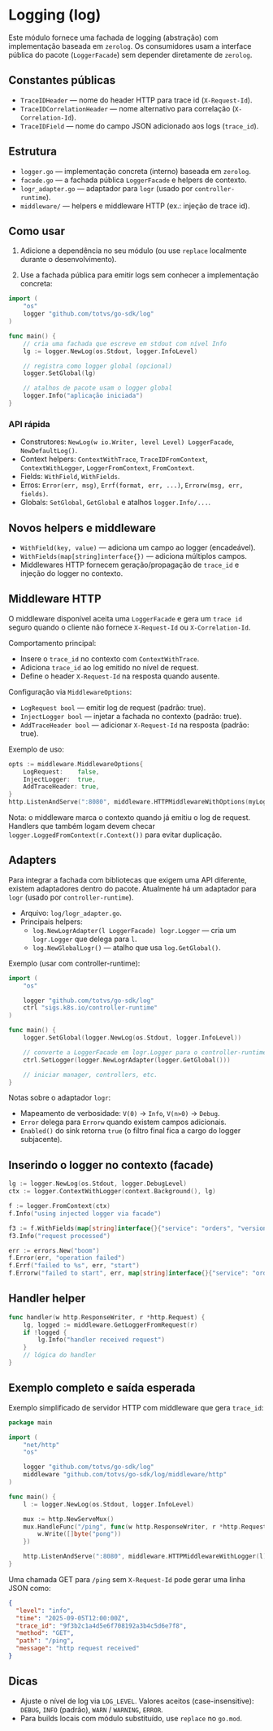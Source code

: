 # Logging (log)

Este módulo fornece uma fachada de logging (abstração) com implementação
baseada em `zerolog`. Os consumidores usam a interface pública do pacote
(`LoggerFacade`) sem depender diretamente de `zerolog`.

## Constantes públicas

- `TraceIDHeader` — nome do header HTTP para trace id (`X-Request-Id`).
- `TraceIDCorrelationHeader` — nome alternativo para correlação (`X-Correlation-Id`).
- `TraceIDField` — nome do campo JSON adicionado aos logs (`trace_id`).

## Estrutura

- `logger.go` — implementação concreta (interno) baseada em `zerolog`.
- `facade.go` — a fachada pública `LoggerFacade` e helpers de contexto.
- `logr_adapter.go` — adaptador para `logr` (usado por `controller-runtime`).
- `middleware/` — helpers e middleware HTTP (ex.: injeção de trace id).

## Como usar

1. Adicione a dependência no seu módulo (ou use `replace` localmente durante o desenvolvimento).

2. Use a fachada pública para emitir logs sem conhecer a implementação concreta:

```go
import (
    "os"
    logger "github.com/totvs/go-sdk/log"
)

func main() {
    // cria uma fachada que escreve em stdout com nível Info
    lg := logger.NewLog(os.Stdout, logger.InfoLevel)

    // registra como logger global (opcional)
    logger.SetGlobal(lg)

    // atalhos de pacote usam o logger global
    logger.Info("aplicação iniciada")
}
```

### API rápida

- Construtores: `NewLog(w io.Writer, level Level) LoggerFacade`, `NewDefaultLog()`.
- Context helpers: `ContextWithTrace`, `TraceIDFromContext`, `ContextWithLogger`, `LoggerFromContext`, `FromContext`.
- Fields: `WithField`, `WithFields`.
- Erros: `Error(err, msg)`, `Errf(format, err, ...)`, `Errorw(msg, err, fields)`.
- Globals: `SetGlobal`, `GetGlobal` e atalhos `logger.Info/...`.

## Novos helpers e middleware

- `WithField(key, value)` — adiciona um campo ao logger (encadeável).
- `WithFields(map[string]interface{})` — adiciona múltiplos campos.
- Middlewares HTTP fornecem geração/propagação de `trace_id` e injeção do logger no contexto.

## Middleware HTTP

O middleware disponível aceita uma `LoggerFacade` e gera um `trace id` seguro
quando o cliente não fornece `X-Request-Id` ou `X-Correlation-Id`.

Comportamento principal:

- Insere o `trace_id` no contexto com `ContextWithTrace`.
- Adiciona `trace_id` ao log emitido no nível de request.
- Define o header `X-Request-Id` na resposta quando ausente.

Configuração via `MiddlewareOptions`:

- `LogRequest bool` — emitir log de request (padrão: true).
- `InjectLogger bool` — injetar a fachada no contexto (padrão: true).
- `AddTraceHeader bool` — adicionar `X-Request-Id` na resposta (padrão: true).

Exemplo de uso:

```go
opts := middleware.MiddlewareOptions{
    LogRequest:    false,
    InjectLogger:  true,
    AddTraceHeader: true,
}
http.ListenAndServe(":8080", middleware.HTTPMiddlewareWithOptions(myLogger, opts)(mux))
```

Nota: o middleware marca o contexto quando já emitiu o log de request. Handlers
que também logam devem checar `logger.LoggedFromContext(r.Context())` para
evitar duplicação.

## Adapters

Para integrar a fachada com bibliotecas que exigem uma API diferente,
existem adaptadores dentro do pacote. Atualmente há um adaptador para
`logr` (usado por `controller-runtime`).

- Arquivo: `log/logr_adapter.go`.
- Principais helpers:
  - `log.NewLogrAdapter(l LoggerFacade) logr.Logger` — cria um `logr.Logger` que delega para `l`.
  - `log.NewGlobalLogr()` — atalho que usa `log.GetGlobal()`.

Exemplo (usar com controller-runtime):

```go
import (
    "os"

    logger "github.com/totvs/go-sdk/log"
    ctrl "sigs.k8s.io/controller-runtime"
)

func main() {
    logger.SetGlobal(logger.NewLog(os.Stdout, logger.InfoLevel))

    // converte a LoggerFacade em logr.Logger para o controller-runtime
    ctrl.SetLogger(logger.NewLogrAdapter(logger.GetGlobal()))

    // iniciar manager, controllers, etc.
}
```

Notas sobre o adaptador `logr`:

- Mapeamento de verbosidade: `V(0)` → `Info`, `V(n>0)` → `Debug`.
- `Error` delega para `Errorw` quando existem campos adicionais.
- `Enabled()` do sink retorna `true` (o filtro final fica a cargo do logger subjacente).

## Inserindo o logger no contexto (facade)

```go
lg := logger.NewLog(os.Stdout, logger.DebugLevel)
ctx := logger.ContextWithLogger(context.Background(), lg)

f := logger.FromContext(ctx)
f.Info("using injected logger via facade")

f3 := f.WithFields(map[string]interface{}{"service": "orders", "version": 3})
f3.Info("request processed")

err := errors.New("boom")
f.Error(err, "operation failed")
f.Errf("failed to %s", err, "start")
f.Errorw("failed to start", err, map[string]interface{}{"service": "orders"})
```

## Handler helper

```go
func handler(w http.ResponseWriter, r *http.Request) {
    lg, logged := middleware.GetLoggerFromRequest(r)
    if !logged {
        lg.Info("handler received request")
    }
    // lógica do handler
}
```

## Exemplo completo e saída esperada

Exemplo simplificado de servidor HTTP com middleware que gera `trace_id`:

```go
package main

import (
    "net/http"
    "os"

    logger "github.com/totvs/go-sdk/log"
    middleware "github.com/totvs/go-sdk/log/middleware/http"
)

func main() {
    l := logger.NewLog(os.Stdout, logger.InfoLevel)

    mux := http.NewServeMux()
    mux.HandleFunc("/ping", func(w http.ResponseWriter, r *http.Request) {
        w.Write([]byte("pong"))
    })

    http.ListenAndServe(":8080", middleware.HTTPMiddlewareWithLogger(l)(mux))
}
```

Uma chamada GET para `/ping` sem `X-Request-Id` pode gerar uma linha JSON como:

```json
{
  "level": "info",
  "time": "2025-09-05T12:00:00Z",
  "trace_id": "9f3b2c1a4d5e6f708192a3b4c5d6e7f8",
  "method": "GET",
  "path": "/ping",
  "message": "http request received"
}
```

## Dicas

- Ajuste o nível de log via `LOG_LEVEL`. Valores aceitos (case-insensitive): `DEBUG`, `INFO` (padrão), `WARN` / `WARNING`, `ERROR`.
- Para builds locais com módulo substituído, use `replace` no `go.mod`.

